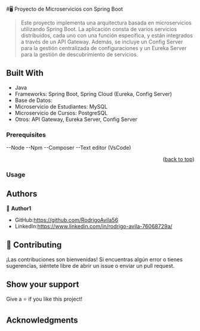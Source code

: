 <a name="readme-top"></a>

#🖥️ Proyecto de Microservicios con Spring Boot

> Este proyecto implementa una arquitectura basada en microservicios utilizando Spring Boot. La aplicación consta de varios servicios distribuidos, cada uno con una función específica, y están integrados a través de un API Gateway. Además, se incluye un Config Server para la gestión centralizada de configuraciones y un Eureka Server para la gestión de descubrimiento de servicios.

## Built With

- Java
- Frameworks: Spring Boot, Spring Cloud (Eureka, Config Server)
- Base de Datos:
- Microservicio de Estudiantes: MySQL
- Microservicio de Cursos: PostgreSQL
- Otros: API Gateway, Eureka Server, Config Server


### Prerequisites

--Node 
--Npm 
--Composer 
--Text editor (VsCode)



<p align="right">(<a href="#readme-top">back to top</a>)</p>

### Usage



## Authors

👤 **Author1**

- GitHub:https://github.com/RodrigoAvila56
- LinkedIn:https://www.linkedin.com/in/rodrigo-avila-76068729a/

## 🤝 Contributing

¡Las contribuciones son bienvenidas! Si encuentras algún error o tienes sugerencias, siéntete libre de abrir un issue o enviar un pull request.

## Show your support

Give a ⭐️ if you like this project!

## Acknowledgments
